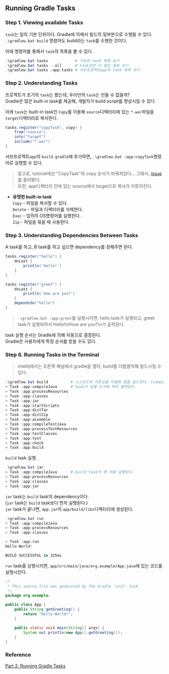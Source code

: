 ## Running Gradle Tasks

### Step 1. Viewing available Tasks
`task`는 일의 기본 단위이다.
Gradle에 의해서 빌드의 일부분으로 수행될 수 있다.<br>
`.\gradlew.bat build` 명령어도 build라는 `task`를 수행한 것이다.<br>


아래 명령어를 통해서 `task`의 목록을 볼 수 있다.<br>
```powershell
.\gradlew.bat tasks            # 가능한 task 목록 보기
.\gradlew.bat tasks --all      # task관련 더 많은 정보 보기 
.\gradlew.bat tasks :app:tasks # 서브프로젝트app의 task 목록 보기
```

### Step 2. Understanding Tasks
프로젝트가 초기의 `task`는 봤는데, 우리만의 `task`는 만들 수 없을까?<br>
Gradle은 많은 built-in task를 제공해, 개발자가 build script를 향상시킬 수 있다.<br>

아래 `task`는 built-in task인 `Copy`를 이용해 `source`디렉터리에 있는 `*.war`파일을 `target`디렉터리로 복사한다.<br>
```groovy
tasks.register("copyTask", copy) {
    from("source")
    into("target")
    include("*.war")
}
```
서브프로젝트`app`의 `build.gradle`에 추가하면, `.\gradlew.bat :app:copyTask`명령어로 실행할 수 있다.<br>
> 참고로, tutorial에선 "CopyTask"와 copy 순서가 바꿔져있다... 그래서, [issue](https://github.com/gradle/gradle/issues/30813)를 올려봤다.<br>
> 또한, app디렉터리 안에 있는 source에서 target으로 복사가 이루어진다.
- **유명한 built-in task**<br>
  `Copy` - 파일을 복사할 수 있다.<br>
  `Delete` - 파일과 디렉터리를 삭제한다.<br>
  `Exec` - 임의의 OS명령어를 실행한다.<br>
  `Zip` - 파일을 묶을 때 사용한다.<br>

### Step 3. Understanding Dependencies Between Tasks
A task를 하고, B task를 하고 싶으면 dependency를 정해주면 된다.<br>
```groovy
tasks.register("hello") {
    doLast {
        println('Hello!')
    }
}

tasks.register("greet") {
    doLast {
        println('How are you?')
    }
    dependsOn("hello")
}
```
> `.\gradlew.bat :app:greet`를 실행시키면, hello task가 실행되고, greet task가 실행되어서 Hello!\nHow are you?\n가 출력된다.

task 실행 순서는 Gradle에 의해 자동으로 결정된다.<br>
Gradle은 사용자에게 특정 순서를 받을 수도 있다.<br>

### Step 6. Running Tasks in the Terminal
> intellij에서는 오른쪽 패널에서 gradle을 열어, build를 더블클릭해 빌드시킬 수 있다.
```powershell
.\gradlew.bat build          # 소스코드와 의존성을 이용해 앱을 빌드한다. (compile, assemble, test, check 등을 한다.)
> Task :app:compileJava      # task가 실행 순서에 따라 출력된다.
> Task :app:processResources
> Task :app:classes
> Task :app:jar
> Task :app:startScripts
> Task :app:distTar
> Task :app:distZip
> Task :app:assemble
> Task :app:compileTestJava
> Task :app:processTestResources
> Task :app:testClasses
> Task :app:test
> Task :app:check
> Task :app:build
```
`build` task 실행.<br>

```powershell
.\gradlew.bat jar
> Task :app:compileJava      # build task의 맨 처음 실행된다.
> Task :app:processResources
> Task :app:classes
> Task :app:jar
```
`jar` task는 `build` task의 dependency이다.<br>
(`jar` task는 `build` task보다 먼저 실행된다.)<br>
`jar` task가 끝나면, `app.jar`이 `app/build/libs`디렉터리에 생성된다.<br>

```powershell
.\gradlew.bat run
> Task :app:compileJava
> Task :app:processResources
> Task :app:classes

> Task :app:run
Hello World!

BUILD SUCCESSFUL in 325ms
```
`run` task를 싱행시키면, `app/src/main/java/org.example/App.java`에 있는 코드를 실행시킨다.<br>
```java
/*
 * This source file was generated by the Gradle 'init' task
 */
package org.example;

public class App {
    public String getGreeting() {
        return "Hello World!";
    }

    public static void main(String[] args) {
        System.out.println(new App().getGreeting());
    }
}
```

### Reference
[Part 2: Running Gradle Tasks](https://docs.gradle.org/current/userguide/part2_gradle_tasks.html#part2_begin)<br>
